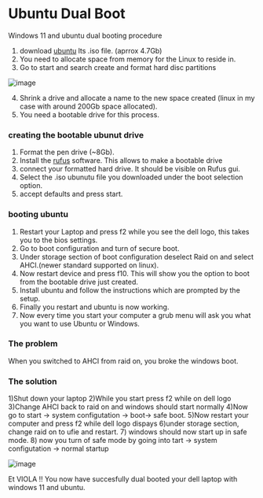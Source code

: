 # Ubuntu Dual Boot
Windows 11 and ubuntu dual booting procedure 

1) download [ubuntu](https://ubuntu.com/download/desktop) lts .iso file. (aprrox 4.7Gb)
2) You need to allocate space from memory for the Linux to reside in.
3) Go to start and search create and format hard disc partitions
   
 ![image](https://github.com/manavshah-28/dellInspiron7572_ubuuntu_dualboot/assets/82638448/ee8ce437-2d88-4d85-a735-d5bec529a535)

 4) Shrink a drive and allocate a name to the new space created (linux in my case with around 200Gb space allocated).
 5) You need a bootable drive for this process.

### creating the bootable ubunut drive
 1) Format the pen drive (~8Gb).
 2) Install the [rufus](https://rufus.ie/en/) software. This allows to make a bootable drive
 3) connect your formatted hard drive. It should be visible on Rufus gui.
 4) Select the .iso ubunutu file you downloaded under the boot selection option.
 5) accept defaults and press start.

### booting ubuntu 
 1) Restart your Laptop and press f2 while you see the dell logo, this takes you to the bios settings.
 2) Go to boot configuration and turn of secure boot.
 3) Under storage section of boot configuration deselect Raid on and select AHCI.(newer standard supported on linux).
 4) Now restart device and press f10. This will show you the option to boot from the bootable drive just created.
 5) Install ubuntu and follow the instructions which are prompted by the setup.
 6) Finally you restart and ubuntu is now working.
 7) Now every time you start your computer a grub menu will ask you what you want to use Ubuntu or Windows.

### The problem
When you switched to AHCI from raid on, you broke the windows boot. 

### The solution
1)Shut down your laptop
2)While you start press f2 while on dell logo 
3)Change AHCI back to raid on and windows should start normally
4)Now go to start -> system configutation -> boot-> safe boot.
5)Now restart your computer and press f2 while dell logo dispays
6)under storage section, change raid on to ufie and restart.
7) windows should now start up in safe mode. 
8) now you turn of safe mode by going into tart -> system configutation -> normal startup

![image](https://github.com/manavshah-28/Ubuntu_Dual_Boot/assets/82638448/b864860f-b47b-4970-93c8-d03684eccec7)

Et VIOLA !!
You now have succesfully dual booted your dell laptop with windows 11 and ubuntu.
    


